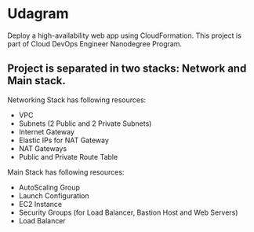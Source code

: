 # Udagram
Deploy a high-availability web app using CloudFormation. This project is part of Cloud DevOps Engineer Nanodegree Program.

## Project is separated in two stacks: Network and Main stack. 

Networking Stack has following resources:
* VPC
* Subnets (2 Public and 2 Private Subnets)
* Internet Gateway
* Elastic IPs for NAT Gateway
* NAT Gateways
* Public and Private Route Table

Main Stack has following resources:
* AutoScaling Group
* Launch Configuration
* EC2 Instance 
* Security Groups (for Load Balancer, Bastion Host and Web Servers)
* Load Balancer
